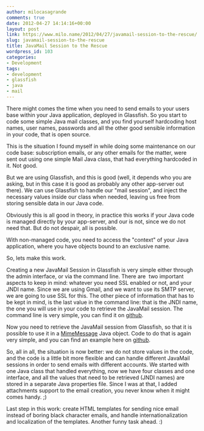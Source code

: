 ```yaml
---
author: milocasagrande
comments: true
date: 2012-04-27 14:14:16+00:00
layout: post
link: https://www.milo.name/2012/04/27/javamail-session-to-the-rescue/
slug: javamail-session-to-the-rescue
title: JavaMail Session to the Rescue
wordpress_id: 103
categories:
- Development
tags:
- development
- glassfish
- java
- mail
---
```


There might comes the time when you need to send emails to your users base within your Java application, deployed in Glassfish. So you start to code some simple Java mail classes, and you find yourself hardcoding host names, user names, passwords and all the other good sensible information in your code, that is open source.

This is the situation I found myself in while doing some maintenance on our code base: subscription emails, or any other emails for the matter, were sent out using one simple Mail Java class, that had everything hardcoded in it. Not good.

But we are using Glassfish, and this is good (well, it depends who you are asking, but in this case it is good as probably any other app-server out there). We can use Glassfish to handle our "mail session", and inject the necessary values inside our class when needed, leaving us free from storing sensible data in our Java code.

Obviously this is all good in theory, in practice this works if your Java code is managed directly by your app-server, and our is not, since we do not need that. But do not despair, all is possible.

With non-managed code, you need to access the "context" of your Java application, where you have objects bound to an exclusive name.

So, lets make this work.

Creating a new JavaMail Session in Glassfish is very simple either through the admin interface, or via the command line. There are  two important aspects to keep in mind: whatever you need SSL enabled or not, and your JNDI name. Since we are using Gmail, and we want to use its SMTP server, we are going to use SSL for this. The other piece of information that has to be kept in mind, is the last value in the command line: that is the JNDI name, the one you will use in your code to retrieve the JavaMail session. The command line is very simple, you can find it on [github](https://gist.github.com/2509214).

Now you need to retrieve the JavaMail session from Glassfish, so that it is possible to use it in a [MimeMessage](http://docs.oracle.com/javaee/6/api/javax/mail/internet/MimeMessage.html) Java object. Code to do that is again very simple, and you can find an example here on [github](https://gist.github.com/2509400).

So, all in all, the situation is now better: we do not store values in the code, and the code is a little bit more flexible and can handle different JavaMail sessions in order to send emails with different accounts. We started with one Java class that handled everything, now we have four classes and one interface, and all the values that need to be retrieved (JNDI names) are stored in a separate Java properties file. Since I was at that, I added attachments support to the email creation, you never know when it might comes handy. ;)

Last step in this work: create HTML templates for sending nice email instead of boring black character emails, and handle internationalization and localization of the templates. Another funny task ahead. :)
